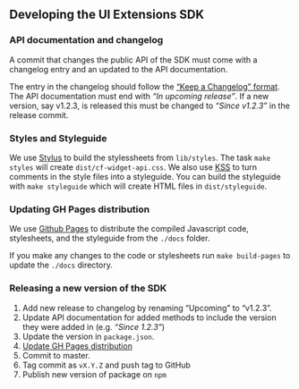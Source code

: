 ## Developing the UI Extensions SDK

### API documentation and changelog

A commit that changes the public API of the SDK must come with a changelog entry
and an updated to the API documentation.

The entry in the changelog should follow the
[“Keep a Changelog” format](http://keepachangelog.com/). The API documentation
must end with _“In upcoming release”_. If a new version, say v1.2.3, is released
this must be changed to _“Since v1.2.3”_ in the release commit.

### Styles and Styleguide

We use [Stylus][] to build the stylessheets from `lib/styles`. The task `make
styles` will create `dist/cf-widget-api.css`.
We also use [KSS][] to turn comments in the style files into a styleguide. You
can build the styleguide with `make styleguide` which will create HTML files in
`dist/styleguide`.

[Stylus]: http://stylus-lang.com/
[KSS]: http://kss-node.github.io/kss-node/

### Updating GH Pages distribution

We use [Github Pages][] to distribute the compiled Javascript code, stylesheets, and
the styleguide from the `./docs` folder.

If you make any changes to the code or stylesheets run `make build-pages` to
update the `./docs` directory.

[Github Pages]: https://help.github.com/categories/github-pages-basics/

### Releasing a new version of the SDK

1. Add new release to changelog by renaming “Upcoming” to “v1.2.3”.
2. Update API documentation for added methods to include the version they were
   added in (e.g. _“Since 1.2.3”_)
3. Update the version in `package.json`.
4. [Update GH Pages distribution](#updating-gh-pages-distribution)
5. Commit to master.
6. Tag commit as `vX.Y.Z` and push tag to GitHub
7. Publish new version of package on `npm`

